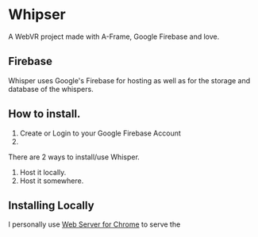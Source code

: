 <h1>Whipser</h1>
A WebVR project made with A-Frame, Google Firebase and love.

<h2>Firebase</h2>
Whisper uses Google's Firebase for hosting as well as for the storage and database of the whispers.


<h2>How to install.</h2>
<ol>
  <li>Create or Login to your Google Firebase Account</li>
  <li></li>
</ol>
There are 2 ways to install/use Whisper.
<ol>
  <li>Host it locally.</li>
  <li>Host it somewhere.</li>
</ol>



<h2>Installing Locally</h2>

I personally use <a href="https://github.com/kzahel/web-server-chrome">Web Server for Chrome</a> to serve the
